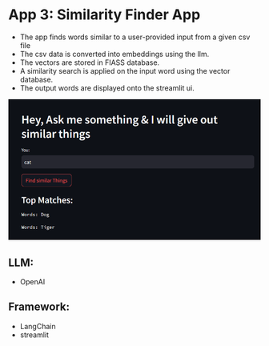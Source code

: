 # App 3: Similarity Finder App
+ The app finds words similar to a user-provided input from a given csv file
+ The csv data is converted into embeddings using the llm.
+ The vectors are stored in FIASS database.
+ A similarity search is applied on the input word using the vector database.
+ The output words are displayed onto the streamlit ui.

![alt text](image.png)

## LLM: 
+ OpenAI

## Framework:
+ LangChain
+ streamlit